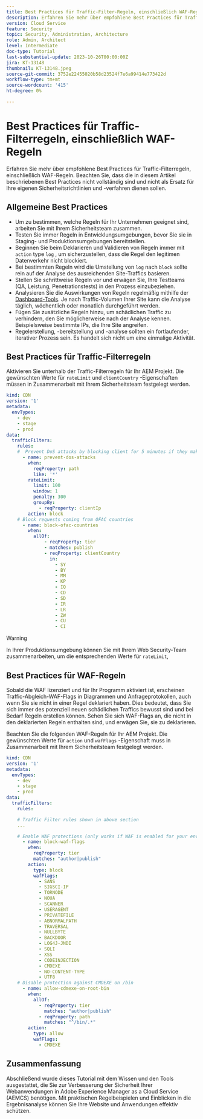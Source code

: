 ```yaml
---
title: Best Practices für Traffic-Filter-Regeln, einschließlich WAF-Regeln
description: Erfahren Sie mehr über empfohlene Best Practices für Traffic-Filter-Regeln, einschließlich WAF-Regeln.
version: Cloud Service
feature: Security
topic: Security, Administration, Architecture
role: Admin, Architect
level: Intermediate
doc-type: Tutorial
last-substantial-update: 2023-10-26T00:00:00Z
jira: KT-13148
thumbnail: KT-13148.jpeg
source-git-commit: 3752e22455020b58d23524f7e6a99414e773422d
workflow-type: tm+mt
source-wordcount: '415'
ht-degree: 0%

---
```



# Best Practices für Traffic-Filterregeln, einschließlich WAF-Regeln

Erfahren Sie mehr über empfohlene Best Practices für Traffic-Filterregeln, einschließlich WAF-Regeln. Beachten Sie, dass die in diesem Artikel beschriebenen Best Practices nicht vollständig sind und nicht als Ersatz für Ihre eigenen Sicherheitsrichtlinien und -verfahren dienen sollen.

## Allgemeine Best Practices

- Um zu bestimmen, welche Regeln für Ihr Unternehmen geeignet sind, arbeiten Sie mit Ihrem Sicherheitsteam zusammen.
- Testen Sie immer Regeln in Entwicklungsumgebungen, bevor Sie sie in Staging- und Produktionsumgebungen bereitstellen.
- Beginnen Sie beim Deklarieren und Validieren von Regeln immer mit `action` type `log` , um sicherzustellen, dass die Regel den legitimen Datenverkehr nicht blockiert.
- Bei bestimmten Regeln wird die Umstellung von `log` nach `block` sollte rein auf der Analyse des ausreichenden Site-Traffics basieren.
- Stellen Sie schrittweise Regeln vor und erwägen Sie, Ihre Testteams (QA, Leistung, Penetrationstests) in den Prozess einzubeziehen.
- Analysieren Sie die Auswirkungen von Regeln regelmäßig mithilfe der [Dashboard-Tools](https://github.com/adobe/AEMCS-CDN-Log-Analysis-ELK-Tool). Je nach Traffic-Volumen Ihrer Site kann die Analyse täglich, wöchentlich oder monatlich durchgeführt werden.
- Fügen Sie zusätzliche Regeln hinzu, um schädlichen Traffic zu verhindern, den Sie möglicherweise nach der Analyse kennen. Beispielsweise bestimmte IPs, die Ihre Site angreifen.
- Regelerstellung, -bereitstellung und -analyse sollten ein fortlaufender, iterativer Prozess sein. Es handelt sich nicht um eine einmalige Aktivität.

## Best Practices für Traffic-Filterregeln

Aktivieren Sie unterhalb der Traffic-Filterregeln für Ihr AEM Projekt. Die gewünschten Werte für `rateLimit` und `clientCountry` -Eigenschaften müssen in Zusammenarbeit mit Ihrem Sicherheitsteam festgelegt werden.

```yaml
kind: CDN
version: '1'
metadata:
  envTypes:
    - dev
    - stage
    - prod
data:
  trafficFilters:
    rules:
    #  Prevent DoS attacks by blocking client for 5 minutes if they make more than 100 requests in 1 second.
      - name: prevent-dos-attacks
        when:
          reqProperty: path
          like: '*'
        rateLimit:
          limit: 100
          window: 1
          penalty: 300
          groupBy:
            - reqProperty: clientIp
        action: block
    # Block requests coming from OFAC countries
      - name: block-ofac-countries
        when:
          allOf:
              - reqProperty: tier
              - matches: publish
              - reqProperty: clientCountry
                in:
                  - SY
                  - BY
                  - MM
                  - KP
                  - IQ
                  - CD
                  - SD
                  - IR
                  - LR
                  - ZW
                  - CU
                  - CI
```

>[!WARNING]
>
>In Ihrer Produktionsumgebung können Sie mit Ihrem Web Security-Team zusammenarbeiten, um die entsprechenden Werte für `rateLimit`,

## Best Practices für WAF-Regeln

Sobald die WAF lizenziert und für Ihr Programm aktiviert ist, erscheinen Traffic-Abgleich-WAF-Flags in Diagrammen und Anfrageprotokollen, auch wenn Sie sie nicht in einer Regel deklariert haben. Dies bedeutet, dass Sie sich immer des potenziell neuen schädlichen Traffics bewusst sind und bei Bedarf Regeln erstellen können. Sehen Sie sich WAF-Flags an, die nicht in den deklarierten Regeln enthalten sind, und erwägen Sie, sie zu deklarieren.

Beachten Sie die folgenden WAF-Regeln für Ihr AEM Projekt. Die gewünschten Werte für `action` und `wafFlags` -Eigenschaft muss in Zusammenarbeit mit Ihrem Sicherheitsteam festgelegt werden.

```yaml
kind: CDN
version: '1'
metadata:
  envTypes:
    - dev
    - stage
    - prod
data:
  trafficFilters:
    rules:

    # Traffic Filter rules shown in above section
    ...

    # Enable WAF protections (only works if WAF is enabled for your environment)
      - name: block-waf-flags
        when:
          reqProperty: tier
          matches: "author|publish"
        action:
          type: block
          wafFlags:
            - SANS
            - SIGSCI-IP
            - TORNODE
            - NOUA
            - SCANNER
            - USERAGENT
            - PRIVATEFILE
            - ABNORMALPATH
            - TRAVERSAL
            - NULLBYTE
            - BACKDOOR
            - LOG4J-JNDI
            - SQLI
            - XSS
            - CODEINJECTION
            - CMDEXE
            - NO-CONTENT-TYPE
            - UTF8
    # Disable protection against CMDEXE on /bin
      - name: allow-cdmexe-on-root-bin
        when:
          allOf:
            - reqProperty: tier
              matches: "author|publish"
            - reqProperty: path
              matches: "^/bin/.*"
        action:
          type: allow
          wafFlags:
            - CMDEXE
```

## Zusammenfassung

Abschließend wurde dieses Tutorial mit dem Wissen und den Tools ausgestattet, die Sie zur Verbesserung der Sicherheit Ihrer Webanwendungen in Adobe Experience Manager as a Cloud Service (AEMCS) benötigen. Mit praktischen Regelbeispielen und Einblicken in die Ergebnisanalyse können Sie Ihre Website und Anwendungen effektiv schützen.

